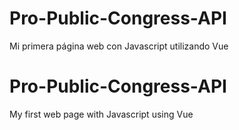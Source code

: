 # Pro-Public-Congress-API

Mi primera página web con Javascript utilizando Vue


# Pro-Public-Congress-API

My first web page with Javascript using Vue
